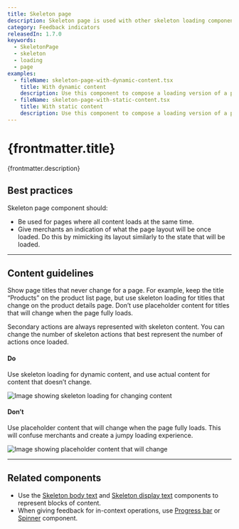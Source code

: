 ```yaml
---
title: Skeleton page
description: Skeleton page is used with other skeleton loading components to provide a low fidelity representation of the user interface (UI) before content appears on the page. It improves load times perceived by merchants.
category: Feedback indicators
releasedIn: 1.7.0
keywords:
  - SkeletonPage
  - skeleton
  - loading
  - page
examples:
  - fileName: skeleton-page-with-dynamic-content.tsx
    title: With dynamic content
    description: Use this component to compose a loading version of a page where the page title and header content are dynamic, meaning, the content changes.
  - fileName: skeleton-page-with-static-content.tsx
    title: With static content
    description: Use this component to compose a loading version of a page where the page title and header content are known and stay the same.
---
```


# {frontmatter.title}

<Lede>{frontmatter.description}</Lede>

<Examples />

<Props componentName={frontmatter.title} />

## Best practices

Skeleton page component should:

- Be used for pages where all content loads at the same time.
- Give merchants an indication of what the page layout will be once loaded. Do this by mimicking its layout similarly to the state that will be loaded.

---

## Content guidelines

Show page titles that never change for a page. For example, keep the title “Products” on the product list page, but use skeleton loading for titles that change on the product details page. Don’t use placeholder content for titles that will change when the page fully loads.

Secondary actions are always represented with skeleton content. You can change the number of skeleton actions that best represent the number of actions once loaded.

<DoDont>

#### Do

Use skeleton loading for dynamic content, and use actual content for content that doesn’t change.

![Image showing skeleton loading for changing content](/images/components/feedback-indicators/skeleton-page/do-use-skeleton-for-changing-content@2x.png)

#### Don’t

Use placeholder content that will change when the page fully loads. This will confuse merchants and create a jumpy loading experience.

![Image showing placeholder content that will change](/images/components/feedback-indicators/skeleton-page/dont-use-placeholder-content-that-will-change@2x.png)

</DoDont>

---

## Related components

- Use the [Skeleton body text](https://polaris.shopify.com/components/feedback-indicators/skeleton-body-text) and [Skeleton display text](https://polaris.shopify.com/components/skeleton-display-text) components to represent blocks of content.
- When giving feedback for in-context operations, use [Progress bar](https://polaris.shopify.com/components/progress-bar) or [Spinner](https://polaris.shopify.com/components/spinner) component.
